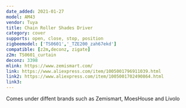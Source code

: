 ```yaml
---
date_added: 2021-01-27
model: AM43
vendor: Tuya
title: Chain Roller Shades Driver
category: cover
supports: open, close, stop, position
zigbeemodel: ['TS0601','_TZE200_zah67ekd']
compatible: [z2m,deconz, zigate]
z2m: TS0601_curtain
deconz: 3398
mlink: https://www.zemismart.com/
link: https://www.aliexpress.com/item/1005001796911039.html
link2: https://www.aliexpress.com/item/1005001702490864.html
link3: 
---
```


Comes under diffent brands such as Zemismart, MoesHouse and Livolo
